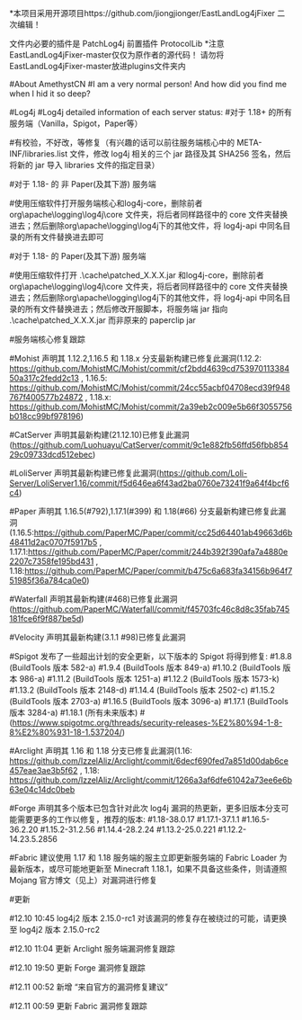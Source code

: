*本项目采用开源项目https://github.com/jiongjionger/EastLandLog4jFixer 二次编辑！

文件内必要的插件是
PatchLog4j
前置插件
ProtocolLib
*注意EastLandLog4jFixer-master仅仅为原作者的源代码！
请勿将EastLandLog4jFixer-master放进plugins文件夹内




#About AmethystCN
#I am a very normal person!
And how did you find me when I hid it so deep? 

#Log4j
#Log4j detailed information of each server status:
#对于 1.18+ 的所有服务端（Vanilla，Spigot，Paper等）

#有校验，不好改，等修复（有兴趣的话可以前往服务端核心中的 META-INF/libraries.list 文件，修改 log4j 相关的三个 jar 路径及其 SHA256 签名，然后将新的 jar 导入 libraries 文件的指定目录）


#对于 1.18- 的 非 Paper(及其下游) 服务端

#使用压缩软件打开服务端核心和log4j-core，删除前者 org\apache\logging\log4j\core 文件夹，将后者同样路径中的 core 文件夹替换进去；然后删除org\apache\logging\log4j下的其他文件，将 log4j-api 中同名目录的所有文件替换进去即可


#对于 1.18- 的 Paper(及其下游) 服务端

#使用压缩软件打开 .\cache\patched_X.X.X.jar 和log4j-core，删除前者 org\apache\logging\log4j\core 文件夹，将后者同样路径中的 core 文件夹替换进去；然后删除org\apache\logging\log4j下的其他文件，将 log4j-api 中同名目录的所有文件替换进去；然后修改开服脚本，将服务端 jar 指向 .\cache\patched_X.X.X.jar 而非原来的 paperclip jar


#服务端核心修复跟踪


#Mohist 声明其 1.12.2,1.16.5 和 1.18.x 分支最新构建已修复此漏洞(1.12.2: https://github.com/MohistMC/Mohist/commit/cf2bdd4639cd75397011338450a317c2fedd2c13 , 1.16.5: https://github.com/MohistMC/Mohist/commit/24cc55acbf04708ecd39f948767f400577b24872 , 1.18.x: https://github.com/MohistMC/Mohist/commit/2a39eb2c009e5b66f3055756b018cc99bf978196)

#CatServer 声明其最新构建(21.12.10)已修复此漏洞(https://github.com/Luohuayu/CatServer/commit/9c1e882fb56ffd56fbb85429c09733dcd512ebec)

#LoliServer 声明其最新构建已修复此漏洞(https://github.com/Loli-Server/LoliServer1.16/commit/f5d646ea6f43ad2ba0760e73241f9a64f4bcf6c4)

#Paper 声明其 1.16.5(#792),1.17.1(#399) 和 1.18(#66) 分支最新构建已修复此漏洞(1.16.5:https://github.com/PaperMC/Paper/commit/cc25d64401ab49663d6b48411d2ac0707f5917b5 , 1.17.1:https://github.com/PaperMC/Paper/commit/244b392f390afa7a4880e2207c7358fe195bd431 , 1.18:https://github.com/PaperMC/Paper/commit/b475c6a683fa34156b964f751985f36a784ca0e0)

#Waterfall 声明其最新构建(#468)已修复此漏洞(https://github.com/PaperMC/Waterfall/commit/f45703fc46c8d8c35fab745181fce6f9f887be5d)

#Velocity 声明其最新构建(3.1.1 #98)已修复此漏洞

#Spigot 发布了一些超出计划的安全更新，以下版本的 Spigot 将得到修复:
#1.8.8 (BuildTools 版本 582-a)
#1.9.4 (BuildTools 版本 849-a)
#1.10.2 (BuildTools 版本 986-a)
#1.11.2 (BuildTools 版本 1251-a)
#1.12.2 (BuildTools 版本 1573-k)
#1.13.2 (BuildTools 版本 2148-d)
#1.14.4 (BuildTools 版本 2502-c)
#1.15.2 (BuildTools 版本 2703-a)
#1.16.5 (BuildTools 版本 3096-a)
#1.17.1 (BuildTools 版本 3284-a)
#1.18.1 (所有未来版本)
#(https://www.spigotmc.org/threads/security-releases-%E2%80%94-1-8-8%E2%80%931-18-1.537204/)

#Arclight 声明其 1.16 和 1.18 分支已修复此漏洞(1.16: https://github.com/IzzelAliz/Arclight/commit/6decf690fed7a851d00dab6ce457eae3ae3b5f62 , 1.18: https://github.com/IzzelAliz/Arclight/commit/1266a3af6dfe61042a73ee6e6b63e04c14dc0beb

#Forge 声明其多个版本已包含针对此次 log4j 漏洞的热更新，更多旧版本分支可能需要更多的工作以修复，推荐的版本:
#1.18-38.0.17
#1.17.1-37.1.1
#1.16.5-36.2.20
#1.15.2-31.2.56
#1.14.4-28.2.24
#1.13.2-25.0.221
#1.12.2-14.23.5.2856

#Fabric 建议使用 1.17 和 1.18 服务端的服主立即更新服务端的 Fabric Loader 为最新版本，或尽可能地更新至 Minecraft 1.18.1，如果不具备这些条件，则请遵照 Mojang 官方博文（见上）对漏洞进行修复


#更新


#12.10 10:45 log4j2 版本 2.15.0-rc1 对该漏洞的修复存在被绕过的可能，请更换至 log4j2 版本 2.15.0-rc2

#12.10 11:04 更新 Arclight 服务端漏洞修复跟踪

#12.10 19:50 更新 Forge 漏洞修复跟踪

#12.11 00:52 新增 “来自官方的漏洞修复建议”

#12.11 00:59 更新 Fabric 漏洞修复跟踪
